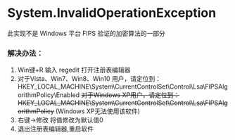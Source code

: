
# System.InvalidOperationException

此实现不是 Windows 平台 FIPS 验证的加密算法的一部分


### 解决办法：

1. Win键+R 输入 regedit 打开注册表编辑器
2. 对于Vista、Win7、Win8、Win10 用户，请定位到： HKEY_LOCAL_MACHINE\System\CurrentControlSet\Control\Lsa\FIPSAlgorithmPolicy\Enabled  ~~对于Windows XP用户，请定位到：HKEY_LOCAL_MACHINE\System\CurrentControlSet\Control\Lsa\FIPSAlgorithmPolicy~~ (Windows XP无法使用该软件)
3. 右键->修改 将值修改为默认值0 
4. 退出注册表编辑器,重启软件